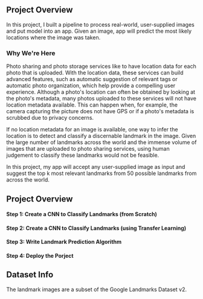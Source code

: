 ## Project Overview

In this project, I built a pipeline to process real-world, user-supplied images and put model into an app.
Given an image, app will predict the most likely locations where the image was taken.

### Why We're Here

Photo sharing and photo storage services like to have location data for each photo that is uploaded. With the location data, these services can build advanced features, such as automatic suggestion of relevant tags or automatic photo organization, which help provide a compelling user experience. Although a photo's location can often be obtained by looking at the photo's metadata, many photos uploaded to these services will not have location metadata available. This can happen when, for example, the camera capturing the picture does not have GPS or if a photo's metadata is scrubbed due to privacy concerns.

If no location metadata for an image is available, one way to infer the location is to detect and classify a discernable landmark in the image. Given the large number of landmarks across the world and the immense volume of images that are uploaded to photo sharing services, using human judgement to classify these landmarks would not be feasible.

In this project, my app will accept any user-supplied image as input and suggest the top k most relevant landmarks from 50 possible landmarks from across the world.


## Project Overview

#### Step 1: Create a CNN to Classify Landmarks (from Scratch)

#### Step 2: Create a CNN to Classify Landmarks (using Transfer Learning)

#### Step 3: Write Landmark Prediction Algorithm

#### Step 4: Deploy the Porject

## Dataset Info

The landmark images are a subset of the Google Landmarks Dataset v2.
